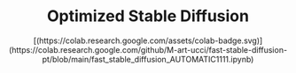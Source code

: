 <h1 align="center">Optimized Stable Diffusion</h1>
<p align="center">
[(https://colab.research.google.com/assets/colab-badge.svg)](https://colab.research.google.com/github/M-art-ucci/fast-stable-diffusion-pt/blob/main/fast_stable_diffusion_AUTOMATIC1111.ipynb)

